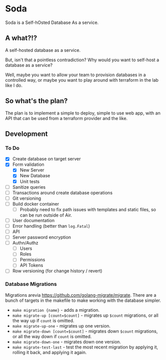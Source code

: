 # Soda
Soda is a Self-hOsted Database As a service.

## A what?!?
A self-hosted database as a service.

But, isn't that a pointless contradiction? Why would you want to self-host
a database as a service?

Well, maybe you want to allow your team to provision databases in a
controlled way, or maybe you want to play around with terraform in
the lab like I do.

## So what's the plan?
The plan is to implement a simple to deploy, simple to use web app, with 
an API that can be used from a terraform provider and the like.


## Development

### To Do

- [x] Create database on target server
- [x] Form validation
    - [x] New Server
    - [x] New Database
    - [x] Unit tests
- [ ] Sanitize queries
- [ ] Transactions around create database operations
- [ ] Git versioning
- [ ] Build docker container
    - [ ] Probably need to fix path issues with templates and static files, so can be run outside of Air.
- [ ] User documentation
- [ ] Error handling (better than `log.Fatal`)
- [ ] API
- [ ] Server password encryption
- [ ] Authn/Authz
    - [ ] Users
    - [ ] Roles
    - [ ] Permissions
    - [ ] API Tokens
- [ ] Row versioning (for change history / revert)

### Database Migrations
Migrations arevia https://github.com/golang-migrate/migrate. 
There are a bunch of targets in the makefile to make working with 
the database simpler.

- `make migration {name}` - adds a migration.
- `make migrate-up [count=$count]` - migrates up `$count` migrations, or all 
the way up if `count` is omitted.
- `make migrate-up-one` - migrates up one version.
- `make migrate-down [count=$count]` - migrates down `$count` migrations, or all
 the way down if `count` is omitted.
- `make migrate-down-one` - migrates down one version.
- `make migrate-test-last` - test the most recent migration by applying it, 
rolling it back, and applying it again.